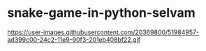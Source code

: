 # snake-game-in-python-selvam

https://user-images.githubusercontent.com/20369800/51984957-ad399c00-24c2-11e9-90f3-201eb408bf22.gif
